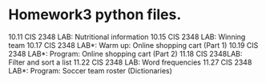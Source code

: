 # Homework3 python files.

10.11 CIS 2348 LAB: Nutritional information
10.15 CIS 2348 LAB: Winning team
10.17 CIS 2348 LAB*: Warm up: Online shopping cart (Part 1)
10.19 CIS 2348 LAB*: Program: Online shopping cart (Part 2)
11.18 CIS 2348LAB: Filter and sort a list
11.22 CIS 2348 LAB: Word frequencies
11.27 CIS 2348 LAB*: Program: Soccer team roster (Dictionaries)
